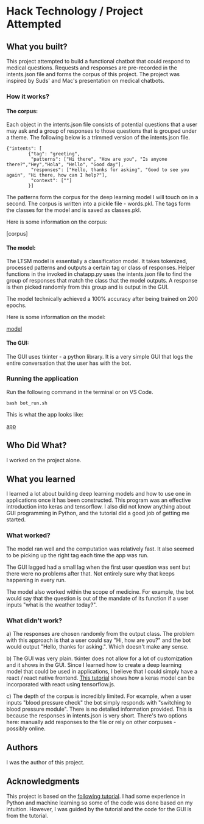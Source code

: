# Hack Technology / Project Attempted


## What you built? 

This project attempted to build a functional chatbot that could respond to medical questions. Requests and responses are pre-recorded in the intents.json file and forms the corpus of this project. The project was inspired by Suds' and Mac's presentation on medical chatbots.

### How it works?

#### The corpus:

Each object in the intents.json file consists of potential questions that a user may ask and a group of responses to those questions that is grouped under a theme. The following below is a trimmed version of the intents.json file. 

```
{"intents": [
        {"tag": "greeting",
         "patterns": ["Hi there", "How are you", "Is anyone there?","Hey","Hola", "Hello", "Good day"],
         "responses": ["Hello, thanks for asking", "Good to see you again", "Hi there, how can I help?"],
         "context": [""]
        }]

```
The patterns form the corpus for the deep learning model I will touch on in a second. The corpus is written into a pickle file - words.pkl. The tags form the classes for the model and is saved as classes.pkl.

Here is some information on the corpus:

[corpus]

[corpos]: docs/corpus.png

#### The model:

The LTSM model is essentially a classification model. It takes tokenized, processed patterns and outputs a certain tag or class of responses. Helper functions in the invoked in chatapp.py uses the intents.json file to find the group of responses that match the class that the model outputs. A response is then picked randomly from this group and is output in the GUI.

The model technically achieved a 100% accuracy after being trained on 200 epochs.

Here is some information on the model:

[model]

[model]: docs/model.png

#### The GUI:

The GUI uses tkinter - a python library. It is a very simple GUI that logs the entire conversation that the user has with the bot.

### Running the application

Run the following command in the terminal or on VS Code.

```
bash bot_run.sh
```
This is what the app looks like:

[app]

[app]: docs/app.png



## Who Did What?

I worked on the project alone.

## What you learned

I learned a lot about building deep learning models and how to use one in applications once it has been constructed. This program was an effective introduction into keras and tensorflow. I also did not know anything about GUI programming in Python, and the tutorial did a good job of getting me started.

### What worked?

The model ran well and the computation was relatively fast. It also seemed to be picking up the right tag each time the app was run.

The GUI lagged had a small lag when the first user question was sent but there were no problems after that. Not entirely sure why that keeps happening in every run.

The model also worked within the scope of medicine. For example, the bot would say that the question is out of the mandate of its function if a user inputs "what is the weather today?".

### What didn't work?

a) The responses are chosen randomly from the output class. The problem with this approach is that a user could say "Hi, how are you?" and the bot would output "Hello, thanks for asking.". Which doesn't make any sense.

b) The GUI was very plain. tkinter does not allow for a lot of customization and it shows in the GUI. Since I learned how to create a deep learning model that could be used in applications, I believe that I could simply have a react / react native frontend. [This tutorial](https://www.tensorflow.org/js/tutorials/conversion/import_keras) shows how a keras model can be incorporated with react using tensorflow.js.

c) The depth of the corpus is incredibly limited. For example, when a user inputs "blood pressure check" the bot simply responds with "switching to blood pressure module". There is no detailed information provided. This is because the responses in intents.json is very short. There's two options here: manually add responses to the file or rely on other corpuses - possibly online. 

## Authors

I was the author of this project.

## Acknowledgments

This project is based on the [following tutorial](https://data-flair.training/blogs/python-chatbot-project/).  I had some experience in Python and machine learning so some of the code was done based on my intuition. However, I was guided by the tutorial and the code for the GUI is from the tutorial.
